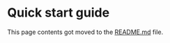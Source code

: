 # Quick start guide

This page contents got moved to the [README.md](https://ardupilot.github.io/MethodicConfigurator/) file.

